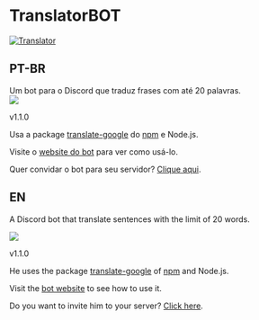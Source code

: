 # TranslatorBOT
<a href="https://top.gg/bot/745021822361141278">
    <img src="https://top.gg/api/widget/745021822361141278.svg" alt="Translator" />
</a>

<h2>PT-BR</h2>
Um bot para o Discord que traduz frases com até 20 palavras. <br>

<img src="https://i.ibb.co/bQ19LLf/image.png">

v1.1.0

Usa a package <a href="https://www.npmjs.com/package/translate-google">translate-google</a> do <a href="https://www.npmjs.com/">npm</a> e Node.js.

Visite o <a href="https://translatorbot.gitbook.io/home/">website do bot</a> para ver como usá-lo.

Quer convidar o bot para seu servidor? <a href="https://discord.com/api/oauth2/authorize?client_id=745021822361141278&permissions=8&scope=bot">Clique aqui</a>.


<h2>EN</h2>

A Discord bot that translate sentences with the limit of 20 words. <br>

<img src="https://i.ibb.co/bQ19LLf/image.png">

v1.1.0

He uses the package <a href="https://www.npmjs.com/package/translate-google">translate-google</a> of <a href="https://www.npmjs.com/">npm</a> and Node.js.

Visit the <a href="https://translatorbot.gitbook.io/home/">bot website</a> to see how to use it.

Do you want to invite him to your server? <a href="https://discord.com/api/oauth2/authorize?client_id=745021822361141278&permissions=8&scope=bot">Click here</a>.
